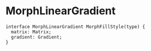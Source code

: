 # MorphLinearGradient

```
interface MorphLinearGradient MorphFillStyle(type) {
  matrix: Matrix;
  gradient: Gradient;
}
```
